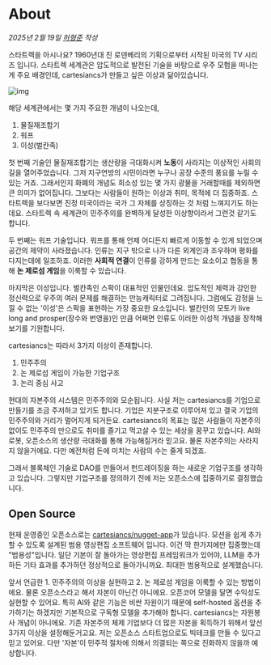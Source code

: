 # About

_2025년 2월 19일 [허형준](https://hhj.devent.kr) 작성_

스타트렉을 아시나요? 1960년대 진 로덴베리의 기획으로부터 시작된 미국의 TV 시리즈 입니다. 스타트렉 세계관은 압도적으로 발전된 기술을 바탕으로 우주 모험을 떠나는게 주요 배경인데, cartesiancs가 만들고 싶은 이상과 닮아있습니다.

![img](./startrek.jpg)

해당 세계관에서는 몇 가지 주요한 개념이 나오는데,

1. 물질재조합기
2. 워프
3. 이성(벌칸족)

첫 번째 기술인 물질재조합기는 생산량을 극대화시켜 **노동**이 사라지는 이상적인 사회의 길을 열어주었습니다. 그저 지구연방의 시민이라면 누구나 공장 수준의 풍요를 누릴 수 있는 거죠. 그래서인지 화폐의 개념도 희소성 있는 몇 가지 광물을 거래할때를 제외하면 큰 의미가 없어집니다. 그보다는 사람들이 원하는 이상과 취미, 목적에 더 집중하죠. 스타트렉을 보다보면 진정 미국이라는 국가 그 자체를 상징하는 것 처럼 느껴지기도 하는데요. 스타트렉 속 세계관이 민주주의를 완벽하게 달성한 이상향이라서 그런것 같기도 합니다.

두 번째는 워프 기술입니다. 워프를 통해 언제 어디든지 빠르게 이동할 수 있게 되었으며 공간의 제약이 사라졌습니다. 인류는 지구 밖으로 나가 다른 외계인과 조우하며 평화를 다지는데에 일조하죠. 이러한 **사회적 연결**이 인류를 강하게 만드는 요소이고 협동을 통해 **논 제로섬 게임**을 이룩할 수 있습니다.

마지막은 이성입니다. 벌칸족인 스팍이 대표적인 인물인데요. 압도적인 체력과 강인한 정신력으로 우주의 여러 문제를 해결하는 만능캐릭터로 그려집니다. 그럼에도 감정을 느낄 수 없는 '이성'은 스팍을 표현하는 가장 중요한 요소입니다. 벌칸인의 모토가 live long and prosper(장수와 번영을)인 만큼 어쩌면 인류도 이러한 이성적 개념을 장착해보기를 기원합니다.

cartesiancs는 따라서 3가지 이상이 존재합니다.

1. 민주주의
2. 논 제로섬 게임이 가능한 기업구조
3. 논리 중심 사고

현대의 자본주의 시스템은 민주주의와 모순됩니다. 사실 저는 cartesiancs를 기업으로 만들기를 조금 주저하고 있기도 합니다. 기업은 지분구조로 이루어져 있고 결국 기업의 민주주의와 거리가 멀어지게 되거든요. cartesiancs의 목표는 많은 사람들이 자본주의 없이도 민주주의 만으로도 취미를 즐기고 먹고살 수 있는 세상을 꿈꾸고 있습니다. AI와 로봇, 오픈소스의 생산량 극대화를 통해 가능해질거라 믿고요. 물론 자본주의는 사라지지 않을거에요. 다만 예전처럼 돈에 미치는 사람의 수는 줄게 되겠죠.

그래서 블록체인 기술로 DAO를 만들어서 펀드레이징을 하는 새로운 기업구조를 생각하고 있습니다. 그렇지만 기업구조를 정의하기 전에 저는 오픈소스에 집중하기로 결정했습니다.

## Open Source

현재 운영중인 오픈소스로는 [cartesiancs/nugget-app](https://github.com/cartesiancs/nugget-app)가 있습니다. 모션을 쉽게 추가할 수 있도록 설계된 범용 영상편집 소프트웨어 입니다. 이건 딱 한가지에만 집중했는데 "범용성"입니다. 일단 기본이 잘 돌아가는 영상편집 프레임워크가 있어야, LLM을 추가하든 기타 효과를 추가하던 정상적으로 돌아가니까요. 최대한 범용적으로 설계했습니다.

앞서 언급한 1. 민주주의의 이상을 실현하고 2. 논 제로섬 게임을 이룩할 수 있는 방법이에요. 물론 오픈소스라고 해서 자본이 아닌건 아니에요. 오픈코어 모델을 달면 수익성도 실현할 수 있어요. 특히 AI와 같은 기능은 비싼 자원이기 때문에 self-hosted 옵션을 추가하기는 하겠지만 기본적으로 구독형 모델을 추가해야 합니다. cartesiancs는 자원봉사 개념이 아니에요. 기존 자본주의 체제 기업보다 더 많은 자본을 획득하기 위해서 앞선 3가지 이상을 설정해둔거고요. 저는 오픈소스 스타트업으로도 빅테크를 만들 수 있다고 믿고 있어요. 다만 '자본'이 민주적 절차에 의해서 의결되는 쪽으로 진화하지 않을까 예상합니다.
